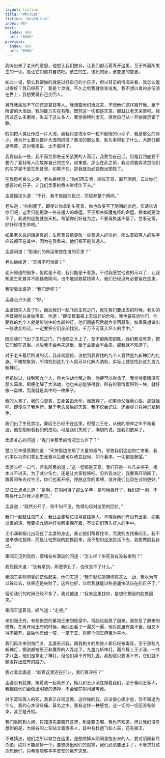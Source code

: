 ```yaml
---
layout: fiction
title: "神灯化身"
fiction: "death_bus"
index: 967
next:
  index: 968
  url: "0968"
previous:
  index: 966
  url: "0966"
---
```

我听出来了老头的意思，他想让我们放弃，让我们都活着离开这里，至于外面所发生的一切，就让它们顺其自然吧。该生的生，该死的死，该变更的变更。

如此一说，那么我要做的就是过好自己的小日子，但以目前的情况来看，我怎么能过得好？我已经死了，我是个灵魂，不久之后我就会变成鬼，我不想以鬼的身份活在世上，我想要将自己变回人。

另外我最放不下的还是葛钰等人，我想要他们活过来，不想他们这样离开我。至于所谓的大浩劫，我的能力实在有限，既然这一切都是天意，那就让老天来管吧。经历过这么多磨难，失去了这么多人，我觉得特别虚无，感觉自己从一开始就选错了路。

假如把人类比作成一片大海，而我只是海水中一粒不起眼的小沙子，我是那么的渺小，我为什么要为整片大海而拼搏？我活的那么累，到头来得到了什么，大部分都是痛苦，这对我来说，太不值得了。

我要自私一些，我不再为那些无关紧要的人而活，我要为自己活。但是我到底要不要为了葛钰等人而放弃自己的生命，如果要，那么在此之前，我必须要弄清楚他们的名字是不是生死普里，如果不在，那我就没必要做出牺牲了。

在我思考良久之后，老头继续道：“你们回去吧，顺应天意，离开阴间，去过你们想要过的日子，让我们孟家的香火继续传下去。”

孟婆摇摇头道：“不行，我不能因为自己，而放弃整个阴间。”

老头道：“你别傻了，即便让你拿到生死普，你也改变不了阴间的命运。实话告诉你们吧，这里只能更改一些普通人的命运，至于那些妖魔鬼怪的命运，根本就更改不了。我说的这些就是天机，希望你们好自为之，不要再执迷不悟了。世事无常，好好珍惜生命吧。”

如果老头说的话是真的，生死普只能更改一些普通人的命运，那么葛钰等人的名字应该都不在其中，因为在我看来，他们都不是普通人。

孟婆问道：“那我们的命运掌控在谁的手里？”

老头继续道：“天机不可泄露！”

老头知道的很多，但就是不说，我只能是干着急。不过我感觉他说的可以了，让我知道生死普并不能拯救阴间，也不能拯救葛钰等人，我们已经没有必要留在这里。

我望着孟婆道：“我们走吧？”

孟婆点点头道：“好。”

孟婆跟先人告了别，而后我们一起飞向生死之门，就在我们要出去的时候，老头的声音突然从身后传来，他道：“即便冒着被上天惩罚的危险，我也要告诉你们，你要找的九个人就是传说中的九斩神灯，他们彻底死后就会变回原形，如果真想做出一些改变的话，一定要把它们全部找到，千万不可落入坏人的手中。”

随后我们飞出了生死之门，门也随之关上了，至于那两把钥匙，我们都没有拿，把它们留在这里。以后我不会再来这里，至于孟婆会不会来，那我就不知道了。

对于老头最后所说的话，我非常震惊，没想到我要找的九个人竟然是九斩神灯的化身。不难想象到，所谓找到这九个人就可以化解大浩劫，实际上就是找到这九盏九斩神灯。

老祖说过，找到那九个人，将大浩劫化解之后，他便可以得救了。我觉得事情没有那么简单，即便化解了大浩劫，他也未必能够得救。所有的事情累积到一块，就好像一盘棋，而我就是其中的一枚棋子。

我的人累了，我的心更累，生死各由天命，我放弃了。如果师父怪我心狠，那就怪吧，即便杀了我也行。至于老头最后的忠告，我不仅会记住，还会尽力将神灯拿到手。

我们出了生死禁地，秦阎王已经不在这里，但楚江王在，从他的眼神之中不难看出，他在期盼着我们的成功。可是我们失败了，确切的说，是我们放弃了。

孟婆关心的问道：“鬼门关那里的情况怎么样了？”

楚江王神情落寞的道：“天煞那边使用了大量的毒气，导致我们这边伤亡惨重，我们本以为你们拿到生死普以后便可以改变战局，如今看来，一切都是奢望。”

孟婆长吁一口气，若有所思的道：“这一切都是天意，我们只是一些凡夫俗子，根本斗不过天，为了减少伤亡，还是让大家投降吧。另外我决定，我要离开阴间了，跟着阿布去过生活，你们也离开吧，挣脱这里的束缚，或许我们比现在过的更好。”

楚江王点点头道：“是啊，在阴间待了那么多年，是时候离开了，我们这一别，不晓得什么时候才能再见。”

孟婆道：“既然分开了，倒不如不见，免得勾起对这里的回忆。”

我们一起赶往鬼门关，我让孟婆帮忙找寻葛钰等人，不晓得他们有没有出事，如果出事的话，我要把九斩神灯收回来保存着，不让它们落入奸人的手中。

王小溪和婉儿出现在了孟婆的身边，我让她们帮着找寻，而我则去找秦阎王。我不是奉劝他投降，而是让他把我的脸换回来，我不想用这张脸活下去，我想做回我自己。

秦阎王见到我后，情绪有些激动的问道：“怎么样？生死普有没有拿到？”

我摇摇头道：“没有拿到，即便拿到了，也改变不了什么。”

秦阎王突然间变的茫然起来，他仰天道：“我早就知道阴间有这么一劫，我以为可以躲过去，结果还是失败了。这样也好，以后我就能过些逍遥快活自在的日子了。”

留给我们的时间已经不多了，我对他道：“我来这里找你，是想你把我的脸换回来。”

秦阎王望着我，叹气道：“走吧。”

来到阎王府，有些怅然的秦阎王来到密室中，将脸给我换了回来，我恢复了原来的模样。在离开阎王府的时候，秦阎王看了一遍又一遍，他对这里有些不舍，但又不得不离开。最后他牙齿一咬，一掌下去，将整个阎王府夷为平地。

我们再次来到鬼门关，孟婆告诉我，跟我相关的那些人都已经被毒死，至于那些九斩神灯，据说都被巫王和魔界的人弄走了。九盏九斩神灯，而今算上王小溪，一共才八盏，他们是拿走了神灯，但他们凑不齐的九盏。我相信只要凑不齐，它们就不能发挥出应有的威力。

我对着孟婆道：“趁着这里还在打斗，我们离开吧？”

孟婆没有犹豫，跟着我一起离开了，婉儿和王小溪在跟着我们，至于秦阎王等人，我相信他们会做出明智的选择，不会留在阴间里等死。

对于葛钰等人的死，我表示非常遗憾，这时候的我，应该很心痛才是，但不知道为什么，我的心并没有痛。莫名之中，我有这样一种感觉，这一切的一切还没有结束，甚至是开始。

我们重回到人间，只知道先要离开这里，到底要去哪，我也不知道。但让我们没有想到的是，大峡谷的上空站立着很多人，其中有杜逍飞和人巫，还有狼王。

不难猜出，他们之所以站立在这里，是想除掉从阴间里跑出来的人，要对阴间斩尽杀绝，绝对不能漏掉一个。要想逃出他们的魔掌，我们必须要出手了，不奢求打败杀死他们，只希望能够平平安安的离开这里。